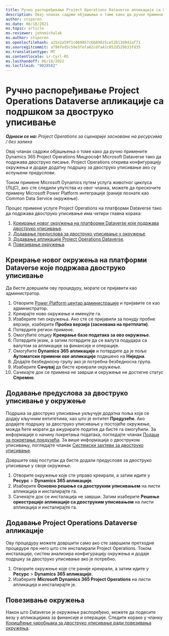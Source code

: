 ```yaml
---
title: Ручно распоређивање Project Operations Dataverse апликације са подршком за двоструко уписивање
description: Овај чланак садржи објашњења о томе како да ручно примените апликацију "Операције Dataverse пројекта" тако да подржава двоструко писање.
author: stsporen
ms.date: 06/18/2021
ms.topic: article
ms.reviewer: johnmichalak
ms.author: stsporen
ms.openlocfilehash: a25e2a59f1c069057c6689825ce52b13d842af71
ms.sourcegitcommit: a798fed5c59e3fefa62cdfa42c852d529b33fd35
ms.translationtype: MT
ms.contentlocale: sr-Cyrl-RS
ms.lasthandoff: 06/18/2022
ms.locfileid: "9028582"
---
```

# <a name="manually-deploy-the-project-operations-dataverse-app-with-dual-write-support"></a>Ручно распоређивање Project Operations Dataverse апликације са подршком за двоструко уписивање

_**Односи се на:** Project Operations за сценарије засноване на ресурсима / без залиха_

Овај чланак садржи објашњења о томе како да ручно примените Dynamics 365 Project Operations Мицрософт Microsoft Dataverse тако да подржава двоструко писање. Project Operations открива конфигурацију окружења и додаје додатну подршку за двоструко уписивање ако су испуњени предуслови.

Током примене Microsoft Dynamics путем услуга животног циклуса (ЛЦС), ако сте следили упутства из овог чланка, можете да прескочите примену Microsoft Power Platform интеграције (раније познате као Common Data Service окружење).

Процес примене услуге Project Operations на платформи Dataverse тако да подржава двоструко уписивање има четири главна корака:

1. [Креирање новог окружења на платформи Dataverse које подржава двоструко уписивање](#create).
2. [Додавање предуслова за двоструко уписивање у окружење](#prerequisites).
3. [Додавање апликације Project Operations Dataverse](#dataverse).
4. [Повезивање окружења](#link).

## <a name="create-a-new-environment-in-dataverse-that-supports-dual-write"></a><a name="create"></a>Креирање новог окружења на платформи Dataverse које подржава двоструко уписивање

Да бисте довршили ову процедуру, морате се пријавити као администратор.

1. Отворите [Power Platform центар администрације](https://admin.powerplatform.com) и пријавите се као администратор.
2. Креирајте ново окружење и именујте га.
3. Изаберите тип окружења. Ако сте се пријавили за понуду пробне верзије, изаберите **Пробна верзија (заснована на претплати)**.
4. Потврдите регион примене.
5. Омогућите опцију **Креирање базе података за ово окружење**. 
6. Потврдите језик, а затим потврдите да се валута подудара са валутом за апликације за финансије и операције.
7. Омогућите **Dynamics 365 апликације** и потврдите да је поље **Аутоматски примени ове апликације** подешено на **Ниједна**.
8. Додајте безбедносну групу ако је потребна безбедносна група.
9. Изаберите **Сачувај** да бисте креирали окружење.
10. Сачекајте док се примена не заврши и окружење не достигне статус **Спремно**.

## <a name="add-dual-write-prerequisites-to-the-environment"></a><a name="prerequisites"></a>Додавање предуслова за двоструко уписивање у окружење

Подршка за двоструко уписивање укључује додатна поља која се додају кључним ентитетима, као што је ентитет **Предузеће**. Ако додајете подршку за двоструко уписивање у постојеће окружење, можда ћете морати да ажурирате податке да бисте га омогућили. За информације о начину покретања података, погледајте чланак [Подаци за покретање предузећа](/dynamics365/fin-ops-core/dev-itpro/data-entities/dual-write/bootstrap-company-data). За више информација о двоструком уписивању, погледајте чланак [Системски захтеви за двоструко уписивање](/dynamics365/fin-ops-core/dev-itpro/data-entities/dual-write/dual-write-system-req).

Довршите овај поступак да бисте додали предуслове за двоструко уписивање у своје окружење.

1. Отворите окружење које сте управо креирали, а затим идите у **Ресурс** \> **Dynamics 365 апликације**.
2. Изаберите **Основно решење са двоструким уписивањем** на листи апликација и инсталирајте га.
3. Сачекајте док се инсталација не заврши. Затим изаберите **Решење оркестрације апликације са двоструким уписивањем** на листи апликација и инсталирајте га.

## <a name="add-the-project-operations-dataverse-app"></a><a name="dataverse"></a>Додавање Project Operations Dataverse апликације

Ову процедуру можете довршити само ако сте завршили претходне процедуре пре него што сте инсталирали Project Operations. Током инсталације, систем анализира конфигурацију окружења и додаје подршку за двоструко уписивање ако је потребно.

1. Отворите окружење које сте раније креирали, а затим идите у **Ресурс** \> **Dynamics 365 апликације**.
2. Изаберите **Microsoft Dynamics 365 Project Operations** на листи апликација и инсталирајте је.

## <a name="link-your-environments"></a><a name="link"></a>Повезивање окружења

Након што Dataverse је окружење распоређено, можете да подесите везу у апликацијама за финансије и операције. Следите кораке у чланку [Коришћење чаробњака за двоструко уписивање ради повезивања окружења](/dynamics365/fin-ops-core/dev-itpro/data-entities/dual-write/link-your-environment).
